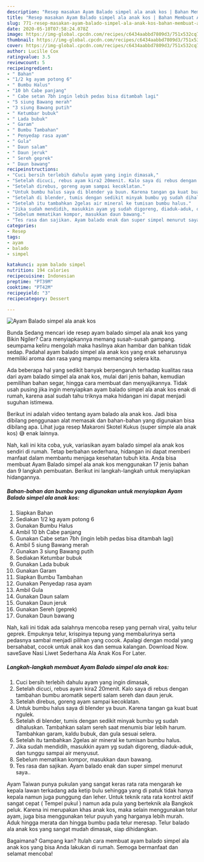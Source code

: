 ```yaml
---
description: "Resep masakan Ayam Balado simpel ala anak kos | Bahan Membuat Ayam Balado simpel ala anak kos Yang Lezat Sekali"
title: "Resep masakan Ayam Balado simpel ala anak kos | Bahan Membuat Ayam Balado simpel ala anak kos Yang Lezat Sekali"
slug: 771-resep-masakan-ayam-balado-simpel-ala-anak-kos-bahan-membuat-ayam-balado-simpel-ala-anak-kos-yang-lezat-sekali
date: 2020-05-10T07:58:24.078Z
image: https://img-global.cpcdn.com/recipes/c6434aabbd7809d3/751x532cq70/ayam-balado-simpel-ala-anak-kos-foto-resep-utama.jpg
thumbnail: https://img-global.cpcdn.com/recipes/c6434aabbd7809d3/751x532cq70/ayam-balado-simpel-ala-anak-kos-foto-resep-utama.jpg
cover: https://img-global.cpcdn.com/recipes/c6434aabbd7809d3/751x532cq70/ayam-balado-simpel-ala-anak-kos-foto-resep-utama.jpg
author: Lucille Cox
ratingvalue: 3.5
reviewcount: 5
recipeingredient:
- " Bahan"
- "1/2 kg ayam potong 6"
- " Bumbu Halus"
- "10 bh Cabe panjang"
- " Cabe setan 7bh ingin lebih pedas bisa ditambah lagi"
- "5 siung Bawang merah"
- "3 siung Bawang putih"
- " Ketumbar bubuk"
- " Lada bubuk"
- " Garam"
- " Bumbu Tambahan"
- " Penyedap rasa ayam"
- " Gula"
- " Daun salam"
- " Daun jeruk"
- " Sereh geprek"
- " Daun bawang"
recipeinstructions:
- "Cuci bersih terlebih dahulu ayam yang ingin dimasak,"
- "Setelah dicuci, rebus ayam kira2 20menit. Kalo saya di rebus dengan tambahan bumbu aromatik seperti salam sereh dan daun jeruk."
- "Setelah direbus, goreng ayam sampai kecoklatan."
- "Untuk bumbu halus saya di blender ya buun. Karena tangan ga kuat buat ngulek."
- "Setelah di blender, tumis dengan sedikit minyak bumbu yg sudah dihaluskan. Tambahkan salam sereh saat menumis biar lebih harum. Tambahkan garam, kaldu bubuk, dan gula sesuai selera."
- "Setelah itu tambahkan 2gelas air mineral ke tumisan bumbu halus."
- "Jika sudah mendidih, masukkin ayam yg sudah digoreng, diaduk-aduk, dan tunggu sampai air menyusut."
- "Sebelum mematikan kompor, masukkan daun bawang."
- "Tes rasa dan sajikan. Ayam balado enak dan super simpel menurut saya.."
categories:
- Resep
tags:
- ayam
- balado
- simpel

katakunci: ayam balado simpel 
nutrition: 194 calories
recipecuisine: Indonesian
preptime: "PT39M"
cooktime: "PT42M"
recipeyield: "3"
recipecategory: Dessert

---
```



![Ayam Balado simpel ala anak kos](https://img-global.cpcdn.com/recipes/c6434aabbd7809d3/751x532cq70/ayam-balado-simpel-ala-anak-kos-foto-resep-utama.jpg)

Bunda Sedang mencari ide resep ayam balado simpel ala anak kos yang Bikin Ngiler? Cara menyiapkannya memang susah-susah gampang. seumpama keliru mengolah maka hasilnya akan hambar dan bahkan tidak sedap. Padahal ayam balado simpel ala anak kos yang enak seharusnya memiliki aroma dan rasa yang mampu memancing selera kita.

Ada beberapa hal yang sedikit banyak berpengaruh terhadap kualitas rasa dari ayam balado simpel ala anak kos, mulai dari jenis bahan, kemudian pemilihan bahan segar, hingga cara membuat dan menyajikannya. Tidak usah pusing jika ingin menyiapkan ayam balado simpel ala anak kos enak di rumah, karena asal sudah tahu triknya maka hidangan ini dapat menjadi suguhan istimewa.

Berikut ini adalah video tentang ayam balado ala anak kos. Jadi bisa dibilang penggunaan alat memasak dan bahan-bahan yang digunakan bisa dibilang apa. Lihat juga resep Makaroni Skotel Kukus (super simple ala anak kos) 😅 enak lainnya.


Nah, kali ini kita coba, yuk, variasikan ayam balado simpel ala anak kos sendiri di rumah. Tetap berbahan sederhana, hidangan ini dapat memberi manfaat dalam membantu menjaga kesehatan tubuh kita. Anda bisa membuat Ayam Balado simpel ala anak kos menggunakan 17 jenis bahan dan 9 langkah pembuatan. Berikut ini langkah-langkah untuk menyiapkan hidangannya.

<!--inarticleads1-->

##### Bahan-bahan dan bumbu yang digunakan untuk menyiapkan Ayam Balado simpel ala anak kos:

1. Siapkan  Bahan
1. Sediakan 1/2 kg ayam potong 6
1. Gunakan  Bumbu Halus
1. Ambil 10 bh Cabe panjang
1. Gunakan  Cabe setan 7bh (ingin lebih pedas bisa ditambah lagi)
1. Ambil 5 siung Bawang merah
1. Gunakan 3 siung Bawang putih
1. Sediakan  Ketumbar bubuk
1. Gunakan  Lada bubuk
1. Gunakan  Garam
1. Siapkan  Bumbu Tambahan
1. Gunakan  Penyedap rasa ayam
1. Ambil  Gula
1. Gunakan  Daun salam
1. Gunakan  Daun jeruk
1. Gunakan  Sereh (geprek)
1. Gunakan  Daun bawang


Nah, kali ini tidak ada salahnya mencoba resep yang pernah viral, yaitu telur geprek. Empuknya telur, krispinya tepung yang membalurinya serta pedasnya sambal menjadi pilihan yang cocok. Apalagi dengan modal yang bersahabat, cocok untuk anak kos dan semua kalangan. Download Now. saveSave Nasi Liwet Sederhana Ala Anak Kos For Later. 

<!--inarticleads2-->

##### Langkah-langkah membuat Ayam Balado simpel ala anak kos:

1. Cuci bersih terlebih dahulu ayam yang ingin dimasak,
1. Setelah dicuci, rebus ayam kira2 20menit. Kalo saya di rebus dengan tambahan bumbu aromatik seperti salam sereh dan daun jeruk.
1. Setelah direbus, goreng ayam sampai kecoklatan.
1. Untuk bumbu halus saya di blender ya buun. Karena tangan ga kuat buat ngulek.
1. Setelah di blender, tumis dengan sedikit minyak bumbu yg sudah dihaluskan. Tambahkan salam sereh saat menumis biar lebih harum. Tambahkan garam, kaldu bubuk, dan gula sesuai selera.
1. Setelah itu tambahkan 2gelas air mineral ke tumisan bumbu halus.
1. Jika sudah mendidih, masukkin ayam yg sudah digoreng, diaduk-aduk, dan tunggu sampai air menyusut.
1. Sebelum mematikan kompor, masukkan daun bawang.
1. Tes rasa dan sajikan. Ayam balado enak dan super simpel menurut saya..


Ayam Taiwan punya pukulan yang sangat keras rata rata mengarah ke kepala lawan terkadang ada ketip bulu sehingga yang di patuk tidak hanya kepala namun juga punggung dan leher. Untuk teknik rata rata kontrol aktif sangat cepat ( Tempel pukul ) namun ada pula yang berteknik ala Bangkok peluk. Karena ini merupakan khas anak kos, maka selain menggunakan telur ayam, juga bisa menggunakan telur puyuh yang harganya lebih murah. Aduk hingga merata dan hingga bumbu pada telur meresap. Telur balado ala anak kos yang sangat mudah dimasak, siap dihidangkan. 

Bagaimana? Gampang kan? Itulah cara membuat ayam balado simpel ala anak kos yang bisa Anda lakukan di rumah. Semoga bermanfaat dan selamat mencoba!
